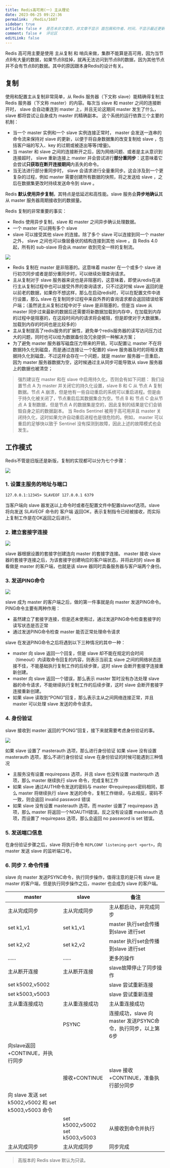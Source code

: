 ```yaml
---
title: Redis高可用(一) 主从理论
date: 2023-06-25 09:22:36
permalink:  /Redis/1607
sidebar: true
article: false #  是否未非文章页，非文章不显示 面包屑和作者、时间，不显示最近更新栏，不会参与到最近更新文章的数据计算中
comment: false #  评论区
editLink: false
---
```




Redis 高可用主要是使用 主从复制 和 哨兵来做，集群不能算是高可用，因为当节点B有大量的数据，如果节点B挂掉，就再无法访问到节点B的数据，因为其他节点并不会有节点B的数据。其中的原因跟本身Redis的设计有关。
## 复制
使用和配置主从复制非常简单，从 Redis 服务器（下文称 slave）能精确得复制主 Redis 服务器（下文称 master）的内容。每次当 slave 和 master 之间的连接断开时， slave 会自动重连到 master 上，并且无论这期间 master 发生了什么， slave 都将尝试让自身成为 master 的精确副本。
这个系统的运行依靠三个主要的机制：
* 当一个 master 实例和一个 slave 实例连接正常时， master 会发送一连串的命令流来保持对 slave 的更新，以便于将自身数据集的改变复制给 slave ，包括客户端的写入、key 的过期或被逐出等等(增量)。
* 当 master 和 slave 之间的连接断开之后，因为网络问题、或者是主从意识到连接超时， slave 重新连接上 master 并会尝试进行**部分重同步**：这意味着它会尝试**只获取在断开连接期间**内丢失的命令。
* 当无法进行部分重同步时， slave 会请求进行全量重同步。这会涉及到一个更复杂的过程，例如 master 需要创建所有数据的快照，将之发送给 slave ，之后在数据集更改时持续发送命令到 slave 。

Redis **默认使用异步复制**，其特点是低延迟和高性能。slave 服务会**异步地确认**其从 master 服务器周期接收到的数据量。

Redis 复制的非常重要的事实：
* Redis 使用异步复制，slave 和 master 之间异步确认处理数据。
* 一个 master 可以拥有多个 slave
* slave 可以接受其他 slave 的连接。除了多个 slave 可以连接到同一个 master 之外， slave 之间也可以像层叠状的结构连接到其他 slave 。自 Redis 4.0 起，所有的 sub-slave 将会从 master 收到完全一样的复制流。

![](/assets/img/redis/1607/img.png)

* Redis 复制在 master 是非阻塞的。这意味着 master 在一个或多个 slave 进行初次同步或者是部分重同步时，可以继续处理查询请求。
* 主从复制对于 slave  服务器来说也是非阻塞的，这意味着，即使从redis在进行主从复制过程中也可以接受外界的查询请求，只不过这时候 slave 返回的是以前老的数据，如果你不想这样，那么在启动redis时，可以在配置文件中进行设置，那么 slave 在复制同步过程中来自外界的查询请求都会返回错误给客户端；（虽然说主从复制过程中对于 slave 是非阻塞的，但是当 slave  从 master 同步过来最新的数据后还需要将新数据加载到内存中，在加载到内存的过程中是阻塞的，在这段时间内的请求将会被阻，但是即使对于大数据集，加载到内存的时间也是比较多的）
* 主从复制提高了redis服务的扩展性，避免单个redis服务器的读写访问压力过大的问题，同时也可以给为数据备份及冗余提供一种解决方案；
* 为了避免 master 服务器写磁盘压力带来的开销，可以配置让 master 不在将数据持久化到磁盘，而是通过连接让一个配置的 slave  服务器及时的将相关数据持久化到磁盘，不过这样会存在一个问题，就是 master 服务器一旦重启，因为 master 服务器数据为空，这时候通过主从同步可能导致从 slave   服务器上的数据也被清空；

> 强烈建议在 master 和在 slave 中启用持久化。否则会有如下问题：
我们设置节点 A 为 master 并关闭它的持久化设置，slave B 和 C 从 节点 A 复制数据。节点 A 崩溃，但是他有一些自动重启的系统可以重启进程。但是由于持久化被关闭了，节点重启后其数据集合为空。节点 B 和 节点 C 会从节点 A 复制数据，但是节点 A 的数据集是空的，因此复制的结果是它们会销毁自身之前的数据副本。
当 Redis Sentinel 被用于高可用并且 master 关闭持久化，这时如果允许自动重启进程也是很危险的。例如， master 可以重启的足够快以致于 Sentinel 没有探测到故障，因此上述的故障模式也会发生。

## 工作模式
Redis不管是旧版还是新版，复制的实现都可以分为七个步骤：

![](/assets/img/redis/1607/img_1.png)

### 1. 设置主服务的地址与端口
```
127.0.0.1:12345> SLAVEOF 127.0.0.1 6379
```
当客户端向 slave 器发送以上命令时或者在配置文件中配置slaveof选项。slave 将向发送 SLAVEOF 命令的 客户端 返回OK，表示复制指令已经被接收，而实际上复制工作是在OK返回之后进行。

### 2. 建立套接字连接

![](/assets/img/redis/1607/img_2.png)

slave 器根据设置的套接字创建连向 master 的套接字连接。 master 接收 slave 器的套接字连接之后，为该套接字创建响应的客户端状态，并将此时的 slave 器看做是 master 的客户端，也就是该 slave 器同时具备服务器与客户端两个身份。

### 3. 发送PING命令

![](/assets/img/redis/1607/img_3.png)


slave 成为 master 的客户端之后，做的第一件事就是向 master 发送PING命令。PING命令主要有两种作用：
* 虽然建立了套接字连接，但是还未使用过，通过发送PING命令检查套接字的读写状态是否正常
* 通过发送PING命令检查 master 能否正常处理命令请求

slave 在发送PING命令之后将遇到以下三种情况的其中一种：
*  master 向 slave 返回一个回复，但是 slave  却不能在规定的会时间（timeout）内读取命令回复的内容，则表示当前主 slave  之间的网络状态连接不佳，不能基础执行复制工作的后续步骤，这时 slave  会断开套接字连接重新创建。
* master 向 slave 返回一个错误，那么表示 master 暂时没有办法处理 slave 器的命令请求，不能继续执行复制工作的后续步骤，这时 slave 会断开套接字连接重新创建。
* 如果 slave 读取到“PONG”回复，那么表示主从之间网络连接正常，并且 master 可以处理 slave 发送的命令请求。

### 4. 身份验证
slave 接收到 master 返回的“PONG”回复，接下来就需要考虑身份验证的事。

![](/assets/img/redis/1607/img_4.png)

如果 slave 设置了 masterauth 选项，那么进行身份验证
如果 slave 没有设置 masterauth 选项，那么不进行身份验证
slave 在身份验证的时候可能遇到三种情况
* 主服务没有设置 requirepass 选项，并且 slave 也没有设置 masterquth 选项，那么 master 继续执行 slave 命令，完成复制工作
* 如果 slave 通过AUTH命令发送的密码与 master 中requirepass密码相同，那么 master 将继续执行 slave 发送的命令，复制工作继续，与此相反，密码不一致，则会返回 invalid password 错误
* 如果 slave 没有设置 masterauth 选项，而 master 设置了 requirepass 选项，那么 master 将返回一个NOAUTH错误。反之没有设设置 masterauth 选项，而设置了 requirepass 选项，那么会返回 no password is set 错误。

### 5. 发送端口信息
在身份验证步骤之后，slave 将执行命令 `REPLCONF listening-port <port>`，向 master 发送 slave 的监听端口号。

### 6. 同步 7. 命令传播
slave 向 master 发送PSYNC命令，执行同步操作，值得注意的是只有 slave 是 master 的客户端，但是执行同步操作之后，master 也会成为 slave 的客户端。

| master | slave | 备注 |
| -- | -- | -- |
| 主从完成同步 | 主从完成同步 | 主从都启动，并完成同步 |
| set k1,v1 | set k1,v1 | master 执行set会传播到slave 进行set |
| set k2,v2 | set k2,v2 | master 执行set会传播到slave 进行set |
| ...... | ......  | 更多的操作 |
| 主从断开连接 | 主从断开连接 | slave故障停止了同步操作 |
| set k5002,v5002 |  | slave 尝试重新连接 |
| set k5003,v5003 |  | slave 尝试重新连接 |
| 主从重连接成功 | 主从重连接成功 | 主从重连接成功 |
|  | PSYNC | 连接成功，slave 向 master 发送PSYNC命令，执行同步，以上第6步 |
| 向slave返回+CONTINUE，并执行同步 |  |  |
| | 接收+CONTINUE | slave 接收+CONTINUE，准备执行部分同步 |
| 向 slave 发送 set k5002,v5002 和 set k5003,v5003 命令 |  |  |
|  |  set k5002,v5002  set k5003,v5003  | 从接收到命令并执行 |
| 主从完成同步  | 主从完成同步 | 同步完成|

> 高版本的 Redis slave 默认为只读。
